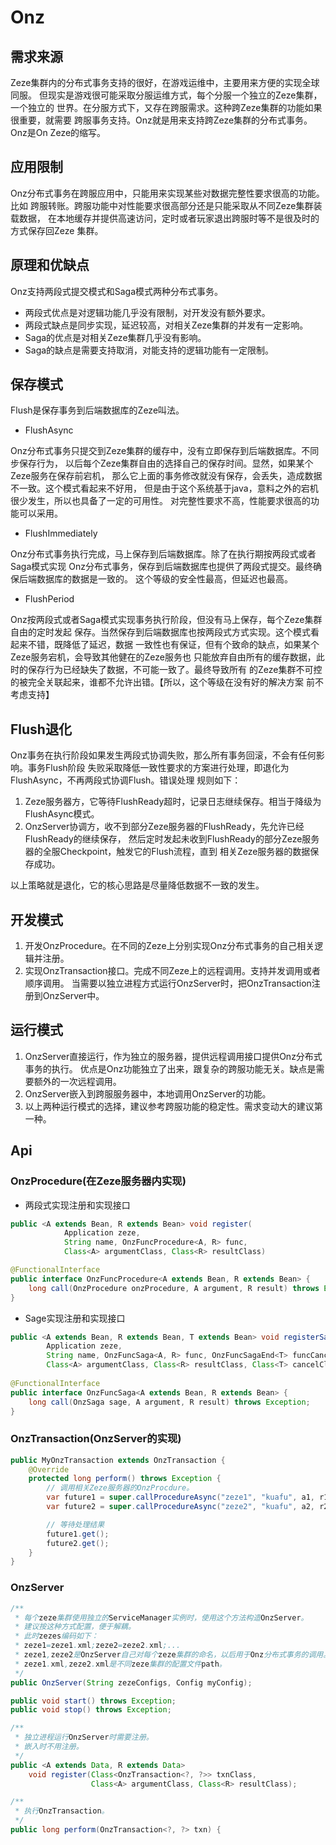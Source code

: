 # Onz

## 需求来源
Zeze集群内的分布式事务支持的很好，在游戏运维中，主要用来方便的实现全球同服。
但现实是游戏很可能采取分服运维方式，每个分服一个独立的Zeze集群，一个独立的
世界。在分服方式下，又存在跨服需求。这种跨Zeze集群的功能如果很重要，就需要
跨服事务支持。Onz就是用来支持跨Zeze集群的分布式事务。Onz是On Zeze的缩写。

## 应用限制
Onz分布式事务在跨服应用中，只能用来实现某些对数据完整性要求很高的功能。比如
跨服转账。跨服功能中对性能要求很高部分还是只能采取从不同Zeze集群装载数据，
在本地缓存并提供高速访问，定时或者玩家退出跨服时等不是很及时的方式保存回Zeze
集群。

## 原理和优缺点
Onz支持两段式提交模式和Saga模式两种分布式事务。

* 两段式优点是对逻辑功能几乎没有限制，对开发没有额外要求。
* 两段式缺点是同步实现，延迟较高，对相关Zeze集群的并发有一定影响。
* Saga的优点是对相关Zeze集群几乎没有影响。
* Saga的缺点是需要支持取消，对能支持的逻辑功能有一定限制。

## 保存模式
Flush是保存事务到后端数据库的Zeze叫法。

* FlushAsync

Onz分布式事务只提交到Zeze集群的缓存中，没有立即保存到后端数据库。不同步保存行为，
以后每个Zeze集群自由的选择自己的保存时间。显然，如果某个Zeze服务在保存前宕机，
那么它上面的事务修改就没有保存，会丢失，造成数据不一致。这个模式看起来不好用，
但是由于这个系统基于java，意料之外的宕机很少发生，所以也具备了一定的可用性。
对完整性要求不高，性能要求很高的功能可以采用。

* FlushImmediately

Onz分布式事务执行完成，马上保存到后端数据库。除了在执行期按两段式或者Saga模式实现
Onz分布式事务，保存到后端数据库也提供了两段式提交。最终确保后端数据库的数据是一致的。
这个等级的安全性最高，但延迟也最高。

* FlushPeriod

Onz按两段式或者Saga模式实现事务执行阶段，但没有马上保存，每个Zeze集群自由的定时发起
保存。当然保存到后端数据库也按两段式方式实现。这个模式看起来不错，既降低了延迟，数据
一致性也有保证，但有个致命的缺点，如果某个Zeze服务宕机，会导致其他健在的Zeze服务也
只能放弃自由所有的缓存数据，此时的保存行为已经缺失了数据，不可能一致了。最终导致所有
的Zeze集群不可控的被完全关联起来，谁都不允许出错。【所以，这个等级在没有好的解决方案
前不考虑支持】

## Flush退化
Onz事务在执行阶段如果发生两段式协调失败，那么所有事务回滚，不会有任何影响。事务Flush阶段
失败采取降低一致性要求的方案进行处理，即退化为FlushAsync，不再两段式协调Flush。错误处理
规则如下：

1. Zeze服务器方，它等待FlushReady超时，记录日志继续保存。相当于降级为FlushAsync模式。
2. OnzServer协调方，收不到部分Zeze服务器的FlushReady，先允许已经FlushReady的继续保存，
然后定时发起未收到FlushReady的部分Zeze服务器的全服Checkpoint，触发它的Flush流程，直到
相关Zeze服务器的数据保存成功。

以上策略就是退化，它的核心思路是尽量降低数据不一致的发生。

## 开发模式

1. 开发OnzProcedure。在不同的Zeze上分别实现Onz分布式事务的自己相关逻辑并注册。
2. 实现OnzTransaction接口。完成不同Zeze上的远程调用。支持并发调用或者顺序调用。
当需要以独立进程方式运行OnzServer时，把OnzTransaction注册到OnzServer中。

## 运行模式

1. OnzServer直接运行，作为独立的服务器，提供远程调用接口提供Onz分布式事务的执行。
优点是Onz功能独立了出来，跟复杂的跨服功能无关。缺点是需要额外的一次远程调用。
2. OnzServer嵌入到跨服服务器中，本地调用OnzServer的功能。
3. 以上两种运行模式的选择，建议参考跨服功能的稳定性。需求变动大的建议第一种。

## Api

### OnzProcedure(在Zeze服务器内实现)
* 两段式实现注册和实现接口
```java
public <A extends Bean, R extends Bean> void register(
            Application zeze,
            String name, OnzFuncProcedure<A, R> func,
            Class<A> argumentClass, Class<R> resultClass)

@FunctionalInterface
public interface OnzFuncProcedure<A extends Bean, R extends Bean> {
	long call(OnzProcedure onzProcedure, A argument, R result) throws Exception;
}
```

* Sage实现注册和实现接口
```java
public <A extends Bean, R extends Bean, T extends Bean> void registerSaga(
        Application zeze,
        String name, OnzFuncSaga<A, R> func, OnzFuncSagaEnd<T> funcCancel,
        Class<A> argumentClass, Class<R> resultClass, Class<T> cancelClass)
            
@FunctionalInterface
public interface OnzFuncSaga<A extends Bean, R extends Bean> {
	long call(OnzSaga sage, A argument, R result) throws Exception;
}

```

### OnzTransaction(OnzServer的实现)

```java
public MyOnzTransaction extends OnzTransaction {
    @Override
    protected long perform() throws Exception {
        // 调用相关Zeze服务器的OnzProcdure。
		var future1 = super.callProcedureAsync("zeze1", "kuafu", a1, r1);
		var future2 = super.callProcedureAsync("zeze2", "kuafu", a2, r2);

        // 等待处理结果
		future1.get();
		future2.get();
    }
}
```

### OnzServer
```java
/**
 * 每个zeze集群使用独立的ServiceManager实例时，使用这个方法构造OnzServer。
 * 建议按这种方式配置，便于解耦。
 * 此时zezes编码如下：
 * zeze1=zeze1.xml;zeze2=zeze2.xml;...
 * zeze1,zeze2是OnzServer自己对每个zeze集群的命名，以后用于Onz分布式事务的调用。需要唯一。
 * zeze1.xml,zeze2.xml是不同zeze集群的配置文件path。
 */
public OnzServer(String zezeConfigs, Config myConfig);

public void start() throws Exception;
public void stop() throws Exception;

/**
 * 独立进程运行OnzServer时需要注册。
 * 嵌入时不用注册。
 */
public <A extends Data, R extends Data>
    void register(Class<OnzTransaction<?, ?>> txnClass,
                  Class<A> argumentClass, Class<R> resultClass);

/**
 * 执行OnzTransaction。
 */
public long perform(OnzTransaction<?, ?> txn) {
```
